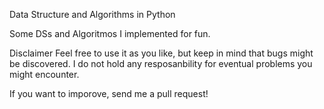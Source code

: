 Data Structure and Algorithms in Python

Some DSs and Algoritmos I implemented for fun.

Disclaimer
Feel free to use it as you like, but keep in mind that bugs might be discovered. 
I do not hold any resposanbility for eventual problems you might encounter. 

If you want to imporove, send me a pull request!
